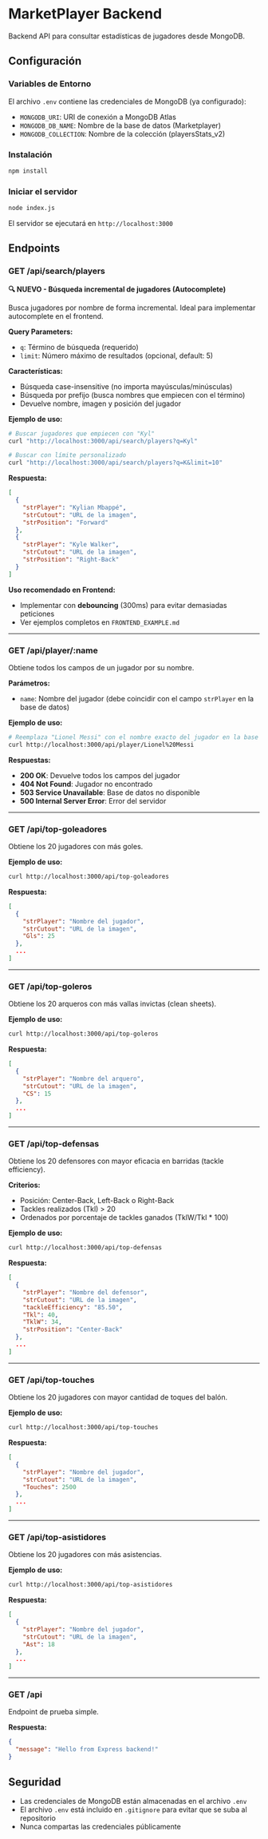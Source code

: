 # MarketPlayer Backend

Backend API para consultar estadísticas de jugadores desde MongoDB.

## Configuración

### Variables de Entorno

El archivo `.env` contiene las credenciales de MongoDB (ya configurado):
- `MONGODB_URI`: URI de conexión a MongoDB Atlas
- `MONGODB_DB_NAME`: Nombre de la base de datos (Marketplayer)
- `MONGODB_COLLECTION`: Nombre de la colección (playersStats_v2)

### Instalación

```bash
npm install
```

### Iniciar el servidor

```bash
node index.js
```

El servidor se ejecutará en `http://localhost:3000`

## Endpoints

### GET /api/search/players

**🔍 NUEVO - Búsqueda incremental de jugadores (Autocomplete)**

Busca jugadores por nombre de forma incremental. Ideal para implementar autocomplete en el frontend.

**Query Parameters:**
- `q`: Término de búsqueda (requerido)
- `limit`: Número máximo de resultados (opcional, default: 5)

**Características:**
- Búsqueda case-insensitive (no importa mayúsculas/minúsculas)
- Búsqueda por prefijo (busca nombres que empiecen con el término)
- Devuelve nombre, imagen y posición del jugador

**Ejemplo de uso:**

```bash
# Buscar jugadores que empiecen con "Kyl"
curl "http://localhost:3000/api/search/players?q=Kyl"

# Buscar con límite personalizado
curl "http://localhost:3000/api/search/players?q=K&limit=10"
```

**Respuesta:**
```json
[
  {
    "strPlayer": "Kylian Mbappé",
    "strCutout": "URL de la imagen",
    "strPosition": "Forward"
  },
  {
    "strPlayer": "Kyle Walker",
    "strCutout": "URL de la imagen",
    "strPosition": "Right-Back"
  }
]
```

**Uso recomendado en Frontend:**
- Implementar con **debouncing** (300ms) para evitar demasiadas peticiones
- Ver ejemplos completos en `FRONTEND_EXAMPLE.md`

---

### GET /api/player/:name

Obtiene todos los campos de un jugador por su nombre.

**Parámetros:**
- `name`: Nombre del jugador (debe coincidir con el campo `strPlayer` en la base de datos)

**Ejemplo de uso:**

```bash
# Reemplaza "Lionel Messi" con el nombre exacto del jugador en la base de datos
curl http://localhost:3000/api/player/Lionel%20Messi
```

**Respuestas:**

- **200 OK**: Devuelve todos los campos del jugador
- **404 Not Found**: Jugador no encontrado
- **503 Service Unavailable**: Base de datos no disponible
- **500 Internal Server Error**: Error del servidor

---

### GET /api/top-goleadores

Obtiene los 20 jugadores con más goles.

**Ejemplo de uso:**
```bash
curl http://localhost:3000/api/top-goleadores
```

**Respuesta:**
```json
[
  {
    "strPlayer": "Nombre del jugador",
    "strCutout": "URL de la imagen",
    "Gls": 25
  },
  ...
]
```

---

### GET /api/top-goleros

Obtiene los 20 arqueros con más vallas invictas (clean sheets).

**Ejemplo de uso:**
```bash
curl http://localhost:3000/api/top-goleros
```

**Respuesta:**
```json
[
  {
    "strPlayer": "Nombre del arquero",
    "strCutout": "URL de la imagen",
    "CS": 15
  },
  ...
]
```

---

### GET /api/top-defensas

Obtiene los 20 defensores con mayor eficacia en barridas (tackle efficiency).

**Criterios:**
- Posición: Center-Back, Left-Back o Right-Back
- Tackles realizados (Tkl) > 20
- Ordenados por porcentaje de tackles ganados (TklW/Tkl * 100)

**Ejemplo de uso:**
```bash
curl http://localhost:3000/api/top-defensas
```

**Respuesta:**
```json
[
  {
    "strPlayer": "Nombre del defensor",
    "strCutout": "URL de la imagen",
    "tackleEfficiency": "85.50",
    "Tkl": 40,
    "TklW": 34,
    "strPosition": "Center-Back"
  },
  ...
]
```

---

### GET /api/top-touches

Obtiene los 20 jugadores con mayor cantidad de toques del balón.

**Ejemplo de uso:**
```bash
curl http://localhost:3000/api/top-touches
```

**Respuesta:**
```json
[
  {
    "strPlayer": "Nombre del jugador",
    "strCutout": "URL de la imagen",
    "Touches": 2500
  },
  ...
]
```

---

### GET /api/top-asistidores

Obtiene los 20 jugadores con más asistencias.

**Ejemplo de uso:**
```bash
curl http://localhost:3000/api/top-asistidores
```

**Respuesta:**
```json
[
  {
    "strPlayer": "Nombre del jugador",
    "strCutout": "URL de la imagen",
    "Ast": 18
  },
  ...
]
```

---

### GET /api

Endpoint de prueba simple.

**Respuesta:**
```json
{
  "message": "Hello from Express backend!"
}
```

## Seguridad

- Las credenciales de MongoDB están almacenadas en el archivo `.env`
- El archivo `.env` está incluido en `.gitignore` para evitar que se suba al repositorio
- Nunca compartas las credenciales públicamente
